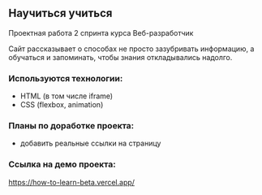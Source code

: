 ## Научиться учиться ##  

Проектная работа 2 спринта курса Веб-разработчик  

Сайт рассказывает о способах не просто зазубривать информацию, а обучаться и запоминать, чтобы знания откладывались надолго.  

### Используются технологии: ###
* HTML (в том числе iframe) 
* CSS (flexbox, animation)

### Планы по доработке проекта: ###
* добавить реальные ссылки на страницу

### Ссылка на демо проекта: ###
https://how-to-learn-beta.vercel.app/
